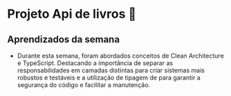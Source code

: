 
# Projeto Api de livros 📖 





## Aprendizados da semana

 - Durante esta semana, foram abordados conceitos de Clean Architecture e TypeScript. Destacando a importância de separar as responsabilidades em camadas distintas para criar sistemas mais robustos e testáveis e a utilização de tipagem de para garantir a segurança do código e facilitar a manutenção.

